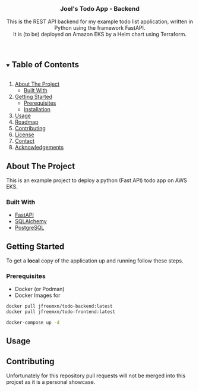 <!-- PROJECT LOGO -->
<br />

  <h3 align="center">Joel's Todo App - Backend</h3>

  <p align="center">
    This is the REST API backend for my example todo list application, written in Python using the framework FastAPI.
    <br />
    It is (to be) deployed on Amazon EKS by a Helm chart using Terraform.
    <br />
    <br />
  </p>
</p>

<!-- TABLE OF CONTENTS -->
<details open="open">
  <summary><h2 style="display: inline-block">Table of Contents</h2></summary>
  <ol>
    <li>
      <a href="#about-the-project">About The Project</a>
      <ul>
        <li><a href="#built-with">Built With</a></li>
      </ul>
    </li>
    <li>
      <a href="#getting-started">Getting Started</a>
      <ul>
        <li><a href="#prerequisites">Prerequisites</a></li>
        <li><a href="#installation">Installation</a></li>
      </ul>
    </li>
    <li><a href="#usage">Usage</a></li>
    <li><a href="#roadmap">Roadmap</a></li>
    <li><a href="#contributing">Contributing</a></li>
    <li><a href="#license">License</a></li>
    <li><a href="#contact">Contact</a></li>
    <li><a href="#acknowledgements">Acknowledgements</a></li>
  </ol>
</details>


## About The Project

This is an example project to deploy a python (Fast API) todo app on AWS EKS.

### Built With

* [FastAPI](https://github.com/tiangolo/fastapi)
* [SQLAlchemy](https://www.sqlalchemy.org/)
* [PostgreSQL](https://www.postgresql.org/)

## Getting Started

To get a **local** copy of the application up and running follow these steps.

### Prerequisites

* Docker (or Podman)
* Docker Images for 

```sh
docker pull jfreemxn/todo-backend:latest
docker pull jfreemxn/todo-frontend:latest

docker-compose up -d
```

## Usage



## Contributing

Unfortunately for this repository pull requests will not be merged into this projcet as it is a personal showcase.

<!-- ## Todo List

[x] Create a Backend API

[] Create Unit tests for API

[] Add logging to the application

[] Create a Helm chart for the application

[] Automate tests of App using CI

[] Create a seperate repo with Terraform configuration for EKS infrastructure

[] Automate deployment of application

[] Add monitoring to app with Prometheus -->
